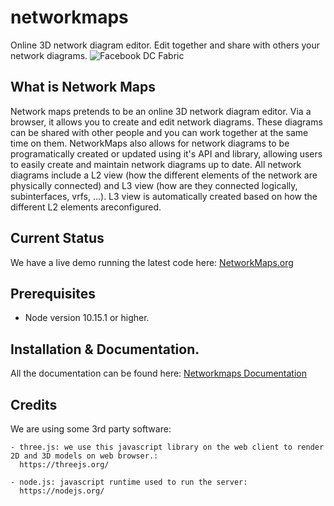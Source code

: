 # networkmaps

Online 3D network diagram editor. Edit together and share with others your network diagrams.
![Facebook DC Fabric](https://www.networkmaps.org/img/Facebook_DC_Fabric.png)

## What is Network Maps

Network maps pretends to be an online 3D network diagram editor. Via a browser, it allows you to create and edit network diagrams. These diagrams can be shared with other people and you can work together at the same time on them.
NetworkMaps also allows for network diagrams to be programatically created or updated using it's API and library, allowing users to easily create and maintain network diagrams up to date.
All network diagrams include a L2 view (how the different elements of the network are physically connected) and L3 view (how are they connected logically, subinterfaces, vrfs, ...). L3 view is automatically created based on how the different L2 elements areconfigured.

## Current Status

We have a live demo running the latest code here:
[NetworkMaps.org](https://app.networkmaps.org)

## Prerequisites

- Node version 10.15.1 or higher.

## Installation & Documentation.

All the documentation can be found here: [Networkmaps Documentation](https://www.networkmaps.org/documentation)

## Credits

We are using some 3rd party software:

    - three.js: we use this javascript library on the web client to render 2D and 3D models on web browser.:
      https://threejs.org/

    - node.js: javascript runtime used to run the server:
      https://nodejs.org/

